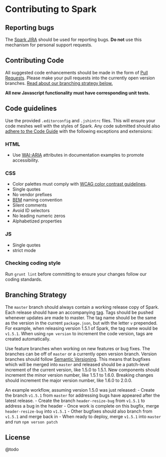 # Contributing to Spark

## Reporting bugs

The [Spark JIRA](http://ptjira.sabre.com/browse/EDL) should be used for reporting bugs. **Do not** use this mechanism for personal support requests.


## Contributing Code

All suggested code enhancements should be made in the form of [Pull Requests](https://confluence.atlassian.com/display/STASH0311/Using+pull+requests+in+Stash). Please make your pull requests into the currently open version branches. [Read about our branching strategy below.](#branching)

**All new Javascript functionality must have corresponding unit tests.**


## Code guidelines

Use the provided `.editorconfig` and `.jshintrc` files. This will ensure your code meshes well with the styles of Spark. Any code submitted should also [adhere to the Code Guide](http://codeguide.co/#html) with the following exceptions and extensions:

### HTML

- Use [WAI-ARIA](https://developer.mozilla.org/en-US/docs/Web/Accessibility/ARIA) attributes in documentation examples to promote accessibility.

### CSS

- Color palettes must comply with [WCAG color contrast guidelines](http://www.w3.org/TR/WCAG20/#visual-audio-contrast).
- Single quotes
- No vendor prefixes
- [BEM](http://getbem.com) naming convention
- Silent comments
- Avoid ID selectors
- No leading numeric zeros
- Alphabetized properties

### JS

- Single quotes
- strict mode

### Checking coding style

Run `grunt lint` before committing to ensure your changes follow our coding standards.


<a name="branching"></a>
## Branching Strategy

The `master` branch should always contain a working release copy of Spark. Each release should have an accompanying [tag](https://git-scm.com/book/en/v2/Git-Basics-Tagging). Tags should be pushed whenever updates are made to master. The tag name should be the same as the version in the current `package.json`, but with the letter `v` prepended. For example, when releasing version 1.5.1 of Spark, the tag name would be `v1.5.1`. When using `npm version` to increment the code version, tags are created automatically.

Use feature branches when working on new features or bug fixes. The branches can be off of `master` or a currently open version branch. Version branches should follow [Semantic Versioning](http://semver.org). This means that bugfixes which will be merged into `master` and released should be a patch-level increment of the current version, like 1.5.0 to 1.5.1. New components should increment the minor version number, like 1.5.1 to 1.6.0. Breaking changes should increment the major version  number, like 1.6.0 to 2.0.0.

An example workflow, assuming version 1.5.0 was just released:
    - Create the branch `v1.5.1` from `master` for addressing bugs have appeared after the latest release.
    - Create the branch `header-resize-bug` from `v1.5.1` to address a bug in the header
    - Once work is complete on this bugfix, merge `header-resize-bug` into `v1.5.1`
    - Other bugfixes should also branch from `v1.5.1` and merge back in
    - When ready to deploy, merge `v1.5.1` into `master` and run `npm verson patch`


## License

@todo
